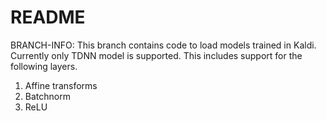 # README

BRANCH-INFO: This branch contains code to load models trained in Kaldi. Currently only TDNN model is supported. This includes support for the following layers.

1. Affine transforms
2. Batchnorm
3. ReLU